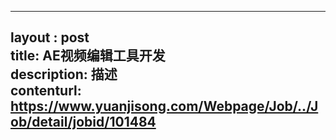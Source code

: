 --------            
layout : post       
title: AE视频编辑工具开发           
description: 描述     
contenturl: https://www.yuanjisong.com/Webpage/Job/../Job/detail/jobid/101484      
--------            
